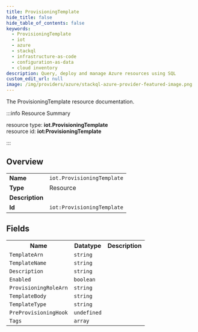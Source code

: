 ```yaml
---
title: ProvisioningTemplate
hide_title: false
hide_table_of_contents: false
keywords:
  - ProvisioningTemplate
  - iot
  - azure
  - stackql
  - infrastructure-as-code
  - configuration-as-data
  - cloud inventory
description: Query, deploy and manage Azure resources using SQL
custom_edit_url: null
image: /img/providers/azure/stackql-azure-provider-featured-image.png
---
```

The ProvisioningTemplate resource documentation.

:::info Resource Summary

<div class="row">
<div class="providerDocColumn">
<span>resource type:&nbsp;<b>iot.ProvisioningTemplate</b></span><br />
<span>resource id:&nbsp;<b>iot:ProvisioningTemplate</b></span><br />
</div>
</div>

:::

## Overview
<table><tbody>
<tr><td><b>Name</b></td><td><code>iot.ProvisioningTemplate</code></td></tr>
<tr><td><b>Type</b></td><td>Resource</td></tr>
<tr><td><b>Description</b></td><td></td></tr>
<tr><td><b>Id</b></td><td><code>iot:ProvisioningTemplate</code></td></tr>
</tbody></table>

## Fields
<table><tbody>
<tr><th>Name</th><th>Datatype</th><th>Description</th></tr>
<tr><td><code>TemplateArn</code></td><td><code>string</code></td><td></td></tr><tr><td><code>TemplateName</code></td><td><code>string</code></td><td></td></tr><tr><td><code>Description</code></td><td><code>string</code></td><td></td></tr><tr><td><code>Enabled</code></td><td><code>boolean</code></td><td></td></tr><tr><td><code>ProvisioningRoleArn</code></td><td><code>string</code></td><td></td></tr><tr><td><code>TemplateBody</code></td><td><code>string</code></td><td></td></tr><tr><td><code>TemplateType</code></td><td><code>string</code></td><td></td></tr><tr><td><code>PreProvisioningHook</code></td><td><code>undefined</code></td><td></td></tr><tr><td><code>Tags</code></td><td><code>array</code></td><td></td></tr>
</tbody></table>